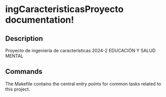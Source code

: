 # ingCaracteristicasProyecto documentation!

## Description

Proyecto de ingeniería de características 2024-2 EDUCACIÓN Y SALUD MENTAL

## Commands

The Makefile contains the central entry points for common tasks related to this project.

